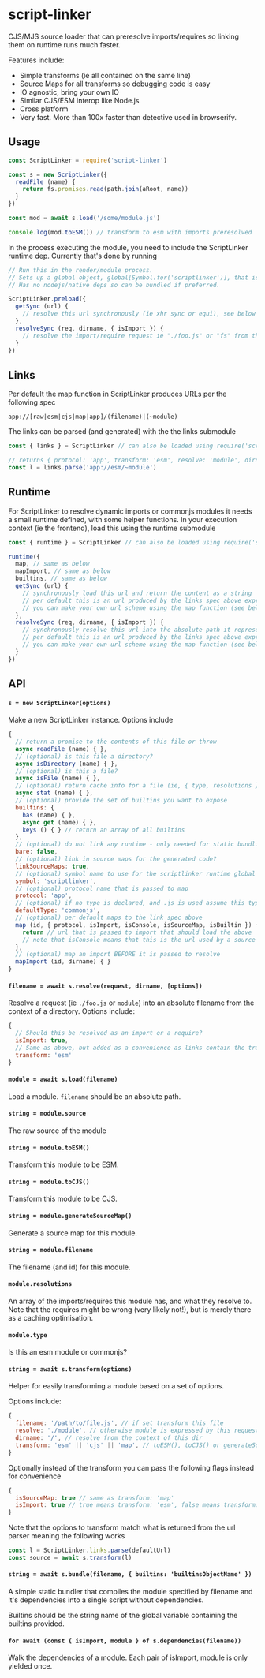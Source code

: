 # script-linker

CJS/MJS source loader that can preresolve imports/requires so linking them on runtime runs much faster.

Features include:

* Simple transforms (ie all contained on the same line)
* Source Maps for all transforms so debugging code is easy
* IO agnostic, bring your own IO
* Similar CJS/ESM interop like Node.js
* Cross platform
* Very fast. More than 100x faster than detective used in browserify.

## Usage

``` js
const ScriptLinker = require('script-linker')

const s = new ScriptLinker({
  readFile (name) {
    return fs.promises.read(path.join(aRoot, name))
  }
})

const mod = await s.load('/some/module.js')

console.log(mod.toESM()) // transform to esm with imports preresolved
```

In the process executing the module, you need to include the ScriptLinker runtime dep.
Currently that's done by running

```js
// Run this in the render/module process.
// Sets up a global object, global[Symbol.for('scriptlinker')], that is used to make modules run.
// Has no nodejs/native deps so can be bundled if preferred.

ScriptLinker.preload({
  getSync (url) {
    // resolve this url synchronously (ie xhr sync or equi), see below for more
  },
  resolveSync (req, dirname, { isImport }) {
    // resolve the import/require request ie "./foo.js" or "fs" from the directory passed
  }
})
```

## Links

Per default the map function in ScriptLinker produces URLs per the following spec

```
app://[raw|esm|cjs|map|app]/(filename)|(~module)
```

The links can be parsed (and generated) with the the links submodule

```js
const { links } = ScriptLinker // can also be loaded using require('script-linker/links')

// returns { protocol: 'app', transform: 'esm', resolve: 'module', dirname: '/', filename: null }
const l = links.parse('app://esm/~module')
```

## Runtime

For ScriptLinker to resolve dynamic imports or commonjs modules it needs a small runtime defined, with some helper functions.
In your execution context (ie the frontend), load this using the runtime submodule

```js
const { runtime } = ScriptLinker // can also be loaded using require('script-linker/runtime')

runtime({
  map, // same as below
  mapImport, // same as below
  builtins, // same as below
  getSync (url) {
    // synchronously load this url and return the content as a string
    // per default this is an url produced by the links spec above expressing what it wants to load
    // you can make your own url scheme using the map function (see below)
  },
  resolveSync (req, dirname, { isImport }) {
    // synchronously resolve this url into the absolute path it represents
    // per default this is an url produced by the links spec above expressing what it wants to resolve
    // you can make your own url scheme using the map function (see below)
  }
})
```

## API

#### `s = new ScriptLinker(options)`

Make a new ScriptLinker instance. Options include

```js
{
  // return a promise to the contents of this file or throw
  async readFile (name) { },
  // (optional) is this file a directory?
  async isDirectory (name) { },
  // (optional) is this a file?
  async isFile (name) { },
  // (optional) return cache info for a file (ie, { type, resolutions })
  async stat (name) { },
  // (optional) provide the set of builtins you want to expose
  builtins: {
    has (name) { },
    async get (name) { },
    keys () { } // return an array of all builtins
  },
  // (optional) do not link any runtime - only needed for static bundling
  bare: false,
  // (optional) link in source maps for the generated code?
  linkSourceMaps: true,
  // (optional) symbol name to use for the scriptlinker runtime global
  symbol: 'scriptlinker',
  // (optional) protocol name that is passed to map
  protocol: 'app',
  // (optional) if no type is declared, and .js is used assume this type
  defaultType: 'commonjs',
  // (optional) per default maps to the link spec above
  map (id, { protocol, isImport, isConsole, isSourceMap, isBuiltin }) {
    return // url that is passed to import that should load the above
    // note that isConsole means that this is the url used by a source map
  },
  // (optional) map an import BEFORE it is passed to resolve
  mapImport (id, dirname) { }
}
```

#### `filename = await s.resolve(request, dirname, [options])`

Resolve a request (ie `./foo.js` or `module`) into an absolute filename from the context of a directory.
Options include:

```js
{
  // Should this be resolved as an import or a require?
  isImport: true,
  // Same as above, but added as a convenience as links contain the transform
  transform: 'esm'
}
```

#### `module = await s.load(filename)`

Load a module. `filename` should be an absolute path.

#### `string = module.source`

The raw source of the module

#### `string = module.toESM()`

Transform this module to be ESM.

#### `string = module.toCJS()`

Transform this module to be CJS.

#### `string = module.generateSourceMap()`

Generate a source map for this module.

#### `string = module.filename`

The filename (and id) for this module.

#### `module.resolutions`

An array of the imports/requires this module has, and what they resolve to.
Note that the requires might be wrong (very likely not!), but is merely there as a caching optimisation.

#### `module.type`

Is this an esm module or commonjs?

#### `string = await s.transform(options)`

Helper for easily transforming a module based on a set of options.

Options include:

```js
{
  filename: '/path/to/file.js', // if set transform this file
  resolve: './module', // otherwise module is expressed by this request,
  dirname: '/', // resolve from the context of this dir
  transform: 'esm' || 'cjs' || 'map', // toESM(), toCJS() or generateSourceMap()?
}
```

Optionally instead of the transform you can pass the following flags instead for convenience

```js
{
  isSourceMap: true // same as transform: 'map'
  isImport: true // true means transform: 'esm', false means transform: 'cjs'
}
```

Note that the options to transform match what is returned from the url parser meaning the following works

```js
const l = ScriptLinker.links.parse(defaultUrl)
const source = await s.transform(l)
```

#### `string = await s.bundle(filename, { builtins: 'builtinsObjectName' })`

A simple static bundler that compiles the module specified by filename and it's dependencies into a single script without dependencies.

Builtins should be the string name of the global variable containing the builtins provided.

#### `for await (const { isImport, module } of s.dependencies(filename))`

Walk the dependencies of a module. Each pair of isImport, module is only yielded once.
